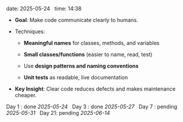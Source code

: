 date: 2025-05-24  
time: 14:38  

- **Goal**: Make code communicate clearly to humans.
    
- Techniques:
    
    - **Meaningful names** for classes, methods, and variables
        
    - **Small classes/functions** (easier to name, read, test)
        
    - Use **design patterns and naming conventions**
        
    - **Unit tests** as readable, live documentation
        
- **Key Insight**: Clear code reduces defects and makes maintenance cheaper.
    

Day 1 : done *2025-05-24*  
Day 3 : done *2025-05-27*  
Day 7 : pending *2025-05-31*  
Day 21: pending *2025-06-14*